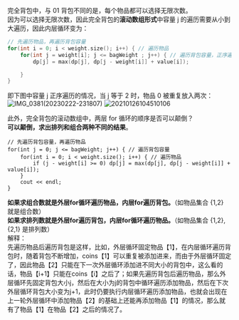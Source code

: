完全背包中，与 01 背包不同的是，每个物品都可以选择无限次数。  
因为可以选择无限次数，因此完全背包的**滚动数组形式**中容量 j 的遍历需要从小到大遍历，因此内层循环变为：  
```cpp
// 先遍历物品，再遍历背包容量
for(int i = 0; i < weight.size(); i++) { // 遍历物品
    for(int j = weight[i]; j <= bagWeight ; j++) { // 遍历背包容量，正序遍历
        dp[j] = max(dp[j], dp[j - weight[i]] + value[i]);

    }
}
```
即下图中容量 j 正序遍历的情况，当 j 等于 2 时，物品 0 被重复放入两次：  
![IMG_0381(20230222-231807)](https://user-images.githubusercontent.com/83362131/220674493-2d352f25-7c4b-4c13-af1c-49525b73c8a5.PNG)
![20210126104510106](https://user-images.githubusercontent.com/83362131/220674525-c7ffd369-d206-430d-b7eb-87afa25aec35.jpg)

此外，完全背包的滚动数组中，两层 for 循环的顺序是否可以颠倒？  
**可以颠倒，求出排列和组合两种不同的结果**。  
```
// 先遍历背包容量，再遍历物品
for(int j = 0; j <= bagWeight; j++) { // 遍历背包容量
    for(int i = 0; i < weight.size(); i++) { // 遍历物品
        if (j - weight[i] >= 0) dp[j] = max(dp[j], dp[j - weight[i]] + value[i]);
    }
    cout << endl;
}
```
**如果求组合数就是外层for循环遍历物品，内层for遍历背包。**（如物品集合 {1,2} 就是组合数）  
**如果求排列数就是外层for遍历背包，内层for循环遍历物品。**（如物品集合 {1,2},{2,1} 是排列数）  
解释：  
先遍历物品后遍历背包是这样，比如，外层循环固定物品【1】，在内层循环遍历背包时，随着背包不断增加，coins【1】可以重复被添加进来，而由于外层循环固定了，因此物品【2】只能在下一次外层循环添加进不同大小的背包中，这么看的话，物品【i+1】只能在coins【i】之后了；如果先遍历背包后遍历物品，那么外层循环先固定背包大小j，然后在大小为j的背包中循环遍历添加物品，然后在下次外层循环背包大小变为j+1，此时仍要执行内层循环遍历添加物品，也就会出现在上一轮外层循环中添加物品【2】的基础上还能再添加物品【1】的情况，那么就有了物品【1】在物品【2】之后的情况了。  
